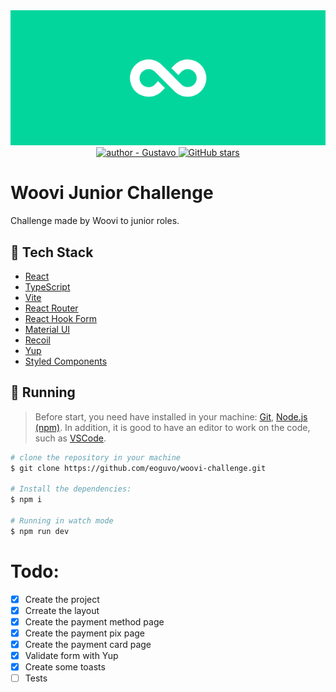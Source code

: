 <div align="center">
    <img src=".github/assets/woovi_banner.png" alt="header woovi"/>
</div>
<div align="center">
    <a href="https://github.com/Gustavo-Henrique-br" >
        <img src="https://img.shields.io/badge/author-Gustavo-limegreen?style=plastic" alt="author - Gustavo" />
    </a>
    <a href="https://github.com/eoguvo/woovi-challenge/stargazers"><img alt="GitHub stars" src="https://img.shields.io/github/stars/eoguvo/woovi-challenge?style=plastic&color=limegreen"></a>
</div>

# Woovi Junior Challenge

Challenge made by Woovi to junior roles.

## 🚀 Tech Stack

- [React](https://reactjs.org/)
- [TypeScript](https://www.typescriptlang.org/)
- [Vite](https://vitejs.dev/)
- [React Router](https://reactrouter.com/)
- [React Hook Form](https://react-hook-form.com/)
- [Material UI](https://mui.com/)
- [Recoil](https://recoiljs.org/)
- [Yup](https://github.com/jquense/yup)
- [Styled Components](https://styled-components.com/)

## 🎲 Running

> Before start, you need have installed in your machine:
[Git](https://git-scm.com), [Node.js (npm)](https://nodejs.org/en/).
> In addition, it is good to have an editor to work on the code, such as [VSCode](https://code.visualstudio.com/).

```bash
# clone the repository in your machine
$ git clone https://github.com/eoguvo/woovi-challenge.git

# Install the dependencies:
$ npm i

# Running in watch mode
$ npm run dev
```

# Todo:

- [X] Create the project
- [X] Crreate the layout
- [X] Create the payment method page
- [X] Create the payment pix page
- [X] Create the payment card page
- [X] Validate form with Yup
- [X] Create some toasts
- [ ] Tests
